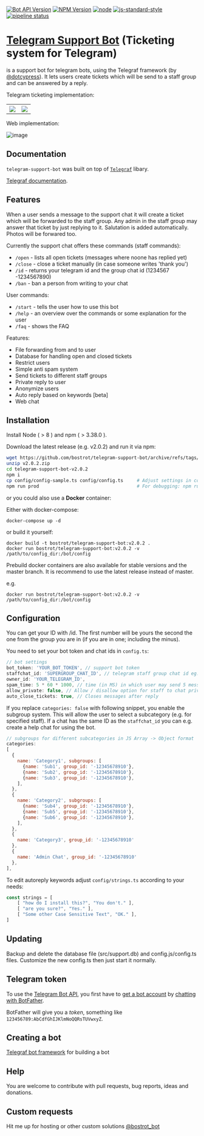 

[![Bot API Version](https://img.shields.io/badge/Bot%20API-v4.8-f36caf.svg?style=flat-square)](https://core.telegram.org/bots/api)
[![NPM Version](https://img.shields.io/npm/v/telegraf.svg?style=flat-square)](https://www.npmjs.com/)
[![node](https://img.shields.io/node/v/telegraf.svg?style=flat-square)](https://www.npmjs.com/package/)
[![js-standard-style](https://img.shields.io/badge/code%20style-standard-brightgreen.svg?style=flat-square)](http://standardjs.com/)
[![pipeline status](https://gitlab.com/botty-group/erics-container-repo/badges/main/pipeline.svg)](https://gitlab.com/botty-group/erics-container-repo/-/pipelines)

# [Telegram Support Bot](https://github.com/bostrot/telegram-support-bot) (Ticketing system for Telegram)
is a support bot for telegram bots, using the Telegraf framework (by [@dotcypress](https://github.com/dotcypress)). It lets users create tickets which will be send to a staff group and can be answered by a reply.

Telegram ticketing implementation:

<table>
<tr>
<th><img src="https://i.imgur.com/du5KZ1C.jpg" /></th>
<th><img src="https://i.imgur.com/N2002b0.jpg" /></th>
</tr>
</table>

Web implementation:

![image](https://user-images.githubusercontent.com/7342321/132263281-3e556787-ae8b-4a62-840a-165daaec174b.png)

## Documentation

`telegram-support-bot` was built on top of [`Telegraf`](https://github.com/telegraf/telegraf) libary.

[Telegraf documentation](http://telegraf.js.org).


## Features

When a user sends a message to the support chat it will create a ticket which will be forwarded to the staff group. Any admin in the staff group may answer that ticket by just replying to it. Salutation is added automatically. Photos will be forwared too.

Currently the support chat offers these commands (staff commands):
* `/open` - lists all open tickets (messages where noone has replied yet)
* `/close` - close a ticket manually (in case someone writes 'thank you')
* `/id` - returns your telegram id and the group chat id (1234567 -1234567890)
* `/ban` - ban a person from writing to your chat

User commands:
* `/start` - tells the user how to use this bot
* `/help` - an overview over the commands or some explanation for the user
* `/faq` - shows the FAQ

Features:
* File forwarding from and to user
* Database for handling open and closed tickets
* Restrict users
* Simple anti spam system
* Send tickets to different staff groups
* Private reply to user
* Anonymize users
* Auto reply based on keywords [beta]
* Web chat  

## Installation

Install Node ( > 8 ) and npm ( > 3.38.0 ).

Download the latest release (e.g. v2.0.2) and run it via npm:

```bash
wget https://github.com/bostrot/telegram-support-bot/archive/refs/tags/v2.0.2.zip
unzip v2.0.2.zip
cd telegram-support-bot-v2.0.2
npm i
cp config/config-sample.ts config/config.ts     # Adjust settings in config.ts
npm run prod                                    # For debugging: npm run dev
```

or you could also use a **Docker** container:

Either with docker-compose:

```
docker-compose up -d
```

or build it yourself:

```
docker build -t bostrot/telegram-support-bot:v2.0.2 .
docker run bostrot/telegram-support-bot:v2.0.2 -v /path/to/config_dir:/bot/config
```

Prebuild docker containers are also available for stable versions and the master branch.
It is recommend to use the latest release instead of master.

e.g. 

```
docker run bostrot/telegram-support-bot:v2.0.2 -v /path/to/config_dir:/bot/config
```

## Configuration

You can get your ID with /id. The first number will be yours the second the one from the group you are in (if you are in one; including the minus).

You need to set your bot token and chat ids in `config.ts`:

```js
// bot settings
bot_token: 'YOUR_BOT_TOKEN', // support bot token
staffchat_id: 'SUPERGROUP_CHAT_ID', // telegram staff group chat id eg. -123456789
owner_id: 'YOUR_TELEGRAM_ID',
spam_time: 5 * 60 * 1000, // time (in MS) in which user may send 5 messages
allow_private: false, // Allow / disallow option for staff to chat privately
auto_close_tickets: true, // Closes messages after reply
```

If you replace `categories: false` with following snippet, you enable the subgroup system.
This will allow the user to select a subcategory (e.g. for specified staff). If a chat has the same ID
as the `staffchat_id` you can e.g. create a help chat for using the bot.

```js
// subgroups for different subcategories in JS Array -> Object format
categories:
[
  {
    name: 'Category1', subgroups: [
      {name: 'Sub1', group_id: '-12345678910'},
      {name: 'Sub2', group_id: '-12345678910'},
      {name: 'Sub3', group_id: '-12345678910'},
    ],
  },
  {
    name: 'Category2', subgroups: [
      {name: 'Sub4', group_id: '-12345678910'},
      {name: 'Sub5', group_id: '-12345678910'},
      {name: 'Sub6', group_id: '-12345678910'},
    ],
  },
  {
    name: 'Category3', group_id: '-12345678910'
  },
  {
    name: 'Admin Chat', group_id: '-12345678910' 
  },
],
```

To edit autoreply keywords adjust `config/strings.ts` according to your needs:

```js
const strings = [
    [ "how do I install this?", "You don't." ],
    [ "are you sure?", "Yes." ],
    [ "Some other Case Sensitive Text", "OK." ],
]
```

## Updating

Backup and delete the database file (src/support.db) and config.js/config.ts files. Customize the new config.ts then just start it normally.

## Telegram token

To use the [Telegram Bot API](https://core.telegram.org/bots/api), 
you first have to [get a bot account](https://core.telegram.org/bots) 
by [chatting with BotFather](https://core.telegram.org/bots#6-botfather).

BotFather will give you a *token*, something like `123456789:AbCdfGhIJKlmNoQQRsTUVwxyZ`.

## Creating a bot

[Telegraf bot framework](https://github.com/telegraf/telegraf) for building a bot


## Help

You are welcome to contribute with pull requests, bug reports, ideas and donations.

## Custom requests

Hit me up for hosting or other custom solutions [@bostrot_bot](http://t.me/bostrot_bot)
